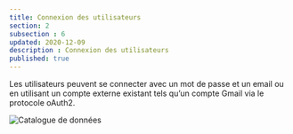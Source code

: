 ```yaml
---
title: Connexion des utilisateurs
section: 2
subsection : 6
updated: 2020-12-09
description : Connexion des utilisateurs
published: true
---
```

Les utilisateurs peuvent se connecter avec un mot de passe et un email ou en utilisant un compte externe existant tels qu’un compte Gmail via le protocole oAuth2.


![Catalogue de données](./images/functional-presentation/connexion.jpg)
